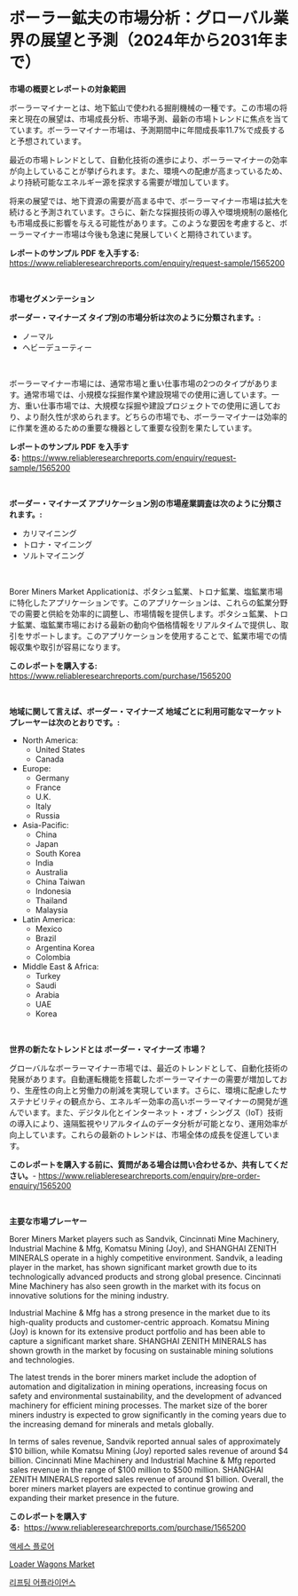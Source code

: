 <p><h1>ボーラー鉱夫の市場分析：グローバル業界の展望と予測（2024年から2031年まで）</h1></p><p><strong>市場の概要とレポートの対象範囲</strong></p>
<p><p>ボーラーマイナーとは、地下鉱山で使われる掘削機械の一種です。この市場の将来と現在の展望は、市場成長分析、市場予測、最新の市場トレンドに焦点を当てています。ボーラーマイナー市場は、予測期間中に年間成長率11.7%で成長すると予想されています。</p><p>最近の市場トレンドとして、自動化技術の進歩により、ボーラーマイナーの効率が向上していることが挙げられます。また、環境への配慮が高まっているため、より持続可能なエネルギー源を探求する需要が増加しています。</p><p>将来の展望では、地下資源の需要が高まる中で、ボーラーマイナー市場は拡大を続けると予測されています。さらに、新たな採掘技術の導入や環境規制の厳格化も市場成長に影響を与える可能性があります。このような要因を考慮すると、ボーラーマイナー市場は今後も急速に発展していくと期待されています。</p></p>
<p><strong>レポートのサンプル PDF を入手する:</strong> <a href="https://www.reliableresearchreports.com/enquiry/request-sample/1565200">https://www.reliableresearchreports.com/enquiry/request-sample/1565200</a></p>
<p>&nbsp;</p>
<p><strong>市場セグメンテーション</strong></p>
<p><strong>ボーダー・マイナーズ タイプ別の市場分析は次のように分類されます。:</strong></p>
<p><ul><li>ノーマル</li><li>ヘビーデューティー</li></ul></p>
<p>&nbsp;</p>
<p><p>ボーラーマイナー市場には、通常市場と重い仕事市場の2つのタイプがあります。通常市場では、小規模な採掘作業や建設現場での使用に適しています。一方、重い仕事市場では、大規模な採掘や建設プロジェクトでの使用に適しており、より耐久性が求められます。どちらの市場でも、ボーラーマイナーは効率的に作業を進めるための重要な機器として重要な役割を果たしています。</p></p>
<p><strong>レポートのサンプル PDF を入手する:</strong>&nbsp;<a href="https://www.reliableresearchreports.com/enquiry/request-sample/1565200">https://www.reliableresearchreports.com/enquiry/request-sample/1565200</a></p>
<p>&nbsp;</p>
<p><strong> ボーダー・マイナーズ アプリケーション別の市場産業調査は次のように分類されます。:</strong></p>
<p><ul><li>カリマイニング</li><li>トロナ・マイニング</li><li>ソルトマイニング</li></ul></p>
<p>&nbsp;</p>
<p><p>Borer Miners Market Applicationは、ポタシュ鉱業、トロナ鉱業、塩鉱業市場に特化したアプリケーションです。このアプリケーションは、これらの鉱業分野での需要と供給を効率的に調整し、市場情報を提供します。ポタシュ鉱業、トロナ鉱業、塩鉱業市場における最新の動向や価格情報をリアルタイムで提供し、取引をサポートします。このアプリケーションを使用することで、鉱業市場での情報収集や取引が容易になります。</p></p>
<p><strong>このレポートを購入する:</strong>&nbsp; <a href="https://www.reliableresearchreports.com/purchase/1565200">https://www.reliableresearchreports.com/purchase/1565200</a></p>
<p>&nbsp;</p>
<p><strong>地域に関して言えば、ボーダー・マイナーズ 地域ごとに利用可能なマーケットプレーヤーは次のとおりです。:</strong></p>
<p><ul>
    <li>
        North America:
        <ul>
            <li>United States</li>
            <li>Canada</li>
        </ul>
    </li>
    <li>
        Europe:
        <ul>
            <li>Germany</li>
            <li>France</li>
            <li>U.K.</li>
            <li>Italy</li>
            <li>Russia</li>
        </ul>
    </li>
    <li>
        Asia-Pacific:
        <ul>
            <li>China</li>
            <li>Japan</li>
            <li>South Korea</li>
            <li>India</li>
            <li>Australia</li>
            <li>China Taiwan</li>
            <li>Indonesia</li>
            <li>Thailand</li>
            <li>Malaysia</li>
        </ul>
    </li>
    <li>
        Latin America:
        <ul>
            <li>Mexico</li>
            <li>Brazil</li>
            <li>Argentina Korea</li>
            <li>Colombia</li>
        </ul>
    </li>
    <li>
        Middle East & Africa:
        <ul>
            <li>Turkey</li>
            <li>Saudi</li>
            <li>Arabia</li>
            <li>UAE</li>
            <li>Korea</li>
        </ul>
    </li>
    </ul></p>
<p>&nbsp;</p>
<p><strong>世界の新たなトレンドとは ボーダー・マイナーズ 市場？</strong></p>
<p><p>グローバルなボーラーマイナー市場では、最近のトレンドとして、自動化技術の発展があります。自動運転機能を搭載したボーラーマイナーの需要が増加しており、生産性の向上と労働力の削減を実現しています。さらに、環境に配慮したサステナビリティの観点から、エネルギー効率の高いボーラーマイナーの開発が進んでいます。また、デジタル化とインターネット・オブ・シングス（IoT）技術の導入により、遠隔監視やリアルタイムのデータ分析が可能となり、運用効率が向上しています。これらの最新のトレンドは、市場全体の成長を促進しています。</p></p>
<p><strong>このレポートを購入する前に、質問がある場合は問い合わせるか、共有してください。</strong>- <a href="https://www.reliableresearchreports.com/enquiry/pre-order-enquiry/1565200">https://www.reliableresearchreports.com/enquiry/pre-order-enquiry/1565200</a></p>
<p>&nbsp;</p>
<p><strong>主要な市場プレーヤー</strong></p>
<p><p>Borer Miners Market players such as Sandvik, Cincinnati Mine Machinery, Industrial Machine & Mfg, Komatsu Mining (Joy), and SHANGHAI ZENITH MINERALS operate in a highly competitive environment. Sandvik, a leading player in the market, has shown significant market growth due to its technologically advanced products and strong global presence. Cincinnati Mine Machinery has also seen growth in the market with its focus on innovative solutions for the mining industry.</p><p>Industrial Machine & Mfg has a strong presence in the market due to its high-quality products and customer-centric approach. Komatsu Mining (Joy) is known for its extensive product portfolio and has been able to capture a significant market share. SHANGHAI ZENITH MINERALS has shown growth in the market by focusing on sustainable mining solutions and technologies.</p><p>The latest trends in the borer miners market include the adoption of automation and digitalization in mining operations, increasing focus on safety and environmental sustainability, and the development of advanced machinery for efficient mining processes. The market size of the borer miners industry is expected to grow significantly in the coming years due to the increasing demand for minerals and metals globally.</p><p>In terms of sales revenue, Sandvik reported annual sales of approximately $10 billion, while Komatsu Mining (Joy) reported sales revenue of around $4 billion. Cincinnati Mine Machinery and Industrial Machine & Mfg reported sales revenue in the range of $100 million to $500 million. SHANGHAI ZENITH MINERALS reported sales revenue of around $1 billion. Overall, the borer miners market players are expected to continue growing and expanding their market presence in the future.</p></p>
<p><strong>このレポートを購入する:</strong>&nbsp;&nbsp;<a href="https://www.reliableresearchreports.com/purchase/1565200">https://www.reliableresearchreports.com/purchase/1565200</a></p>
<p><p><a href="https://github.com/fernandotryO5lson96765/Market-Research-Report-List-1/blob/main/30553064930.md">액세스 플로어</a></p><p><a href="https://florentine-yuzu-f42.notion.site/Loader-Wagons-Market-Size-Growth-and-Forecast-from-2024-2031-5cc0f17a2e034de8bd3686e7ca82d87f">Loader Wagons Market</a></p><p><a href="https://github.com/CliftonFisher9067/Market-Research-Report-List-1/blob/main/63065144929.md">리프팅 어플라이언스</a></p></p>
